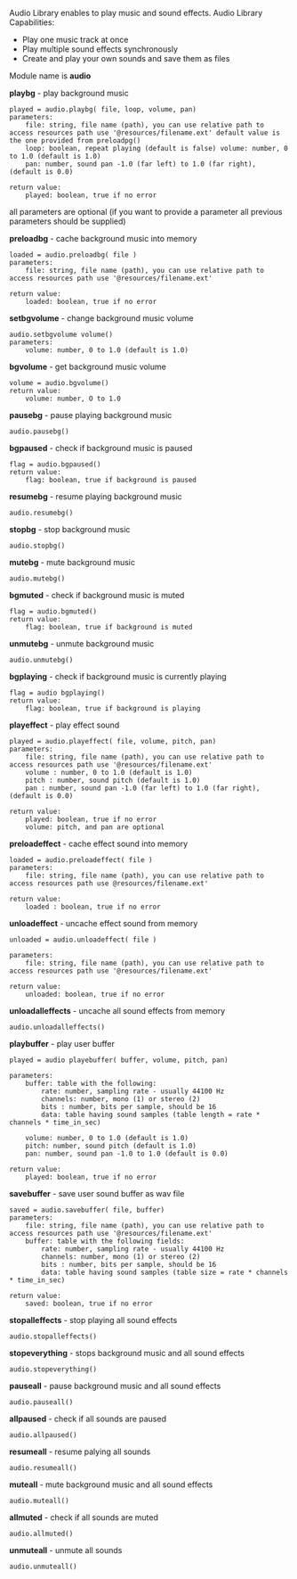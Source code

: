 Audio Library enables to play music and sound effects.
Audio Library Capabilities:
  - Play one music track at once
  - Play multiple sound effects synchronously
  - Create and play your own sounds and save them as files

Module name is **audio**

**playbg** - play background music

    played = audio.playbg( file, loop, volume, pan)
    parameters:
        file: string, file name (path), you can use relative path to access resources path use '@resources/filename.ext' default value is the one provided from preloadpg()
        loop: boolean, repeat playing (default is false) volume: number, 0 to 1.0 (default is 1.0)
        pan: number, sound pan -1.0 (far left) to 1.0 (far right), (default is 0.0)

    return value:
        played: boolean, true if no error

all parameters are optional (if you want to provide a parameter all previous parameters should be supplied)

**preloadbg** - cache background music into memory

    loaded = audio.preloadbg( file )
    parameters:
        file: string, file name (path), you can use relative path to access resources path use '@resources/filename.ext' 
        
    return value:
        loaded: boolean, true if no error

**setbgvolume** - change background music volume

    audio.setbgvolume volume()
    parameters:
        volume: number, 0 to 1.0 (default is 1.0)

**bgvolume** - get background music volume

    volume = audio.bgvolume()
    return value:
        volume: number, O to 1.0

**pausebg** - pause playing background music

    audio.pausebg()

**bgpaused** - check if background music is paused

    flag = audio.bgpaused()
    return value:
        flag: boolean, true if background is paused

**resumebg** - resume playing background music

    audio.resumebg()

**stopbg** - stop background music

    audio.stopbg()

**mutebg** - mute background music

    audio.mutebg()

**bgmuted** - check if background music is muted

    flag = audio.bgmuted()
    return value:
        flag: boolean, true if background is muted

**unmutebg** - unmute background music

    audio.unmutebg()

**bgplaying** - check if background music is currently playing

    flag = audio bgplaying()
    return value:
        flag: boolean, true if background is playing

**playeffect** - play effect sound

    played = audio.playeffect( file, volume, pitch, pan)
    parameters:
        file: string, file name (path), you can use relative path to access resources path use '@resources/filename.ext'
        volume : number, 0 to 1.0 (default is 1.0) 
        pitch : number, sound pitch (default is 1.0)
        pan : number, sound pan -1.0 (far left) to 1.0 (far right), (default is 0.0)
    
    return value:
        played: boolean, true if no error
        volume: pitch, and pan are optional

**preloadeffect** - cache effect sound into memory

    loaded = audio.preloadeffect( file )
    parameters:
        file: string, file name (path), you can use relative path to access resources path use @resources/filename.ext'

    return value:
        loaded : boolean, true if no error

**unloadeffect** - uncache effect sound from memory

    unloaded = audio.unloadeffect( file )

    parameters:
        file: string, file name (path), you can use relative path to access resources path use '@resources/filename.ext'
        
    return value:
        unloaded: boolean, true if no error

**unloadalleffects** - uncache all sound effects from memory

    audio.unloadalleffects()

**playbuffer** - play user buffer

    played = audio playebuffer( buffer, volume, pitch, pan)

    parameters:
        buffer: table with the following:
            rate: number, sampling rate - usually 44100 Hz 
            channels: number, mono (1) or stereo (2) 
            bits : number, bits per sample, should be 16
            data: table having sound samples (table length = rate * channels * time_in_sec) 
        
        volume: number, 0 to 1.0 (default is 1.0) 
        pitch: number, sound pitch (default is 1.0) 
        pan: number, sound pan -1.0 to 1.0 (default is 0.0) 
    
    return value:
        played: boolean, true if no error

**savebuffer** - save user sound buffer as wav file

    saved = audio.savebuffer( file, buffer)
    parameters:
        file: string, file name (path), you can use relative path to access resources path use '@resources/filename.ext' 
        buffer: table with the following fields:
            rate: number, sampling rate - usually 44100 Hz 
            channels: number, mono (1) or stereo (2) 
            bits : number, bits per sample, should be 16
            data: table having sound samples (table size = rate * channels * time_in_sec)
            
    return value:
        saved: boolean, true if no error

**stopalleffects** - stop playing all sound effects

    audio.stopalleffects()

**stopeverything** - stops background music and all sound effects

    audio.stopeverything()

**pauseall** - pause background music and all sound effects

    audio.pauseall()

**allpaused** - check if all sounds are paused

    audio.allpaused()

**resumeall** - resume palying all sounds

    audio.resumeall()

**muteall** - mute background music and all sound effects

    audio.muteall()

**allmuted** - check if all sounds are muted

    audio.allmuted()

**unmuteall** - unmute all sounds

    audio.unmuteall()